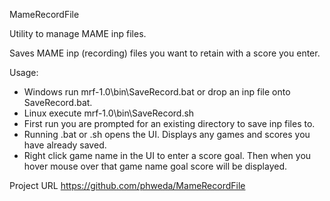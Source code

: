 MameRecordFile

Utility to manage MAME inp files.

Saves MAME inp (recording) files you want to retain with a score you enter. 

Usage:
* Windows run mrf-1.0\bin\SaveRecord.bat or drop an inp file onto SaveRecord.bat.
* Linux execute mrf-1.0\bin\SaveRecord.sh
* First run you are prompted for an existing directory to save inp files to.
* Running .bat or .sh opens the UI. Displays any games and scores you have already saved.
* Right click game name in the UI to enter a score goal. Then when you hover mouse over that game name goal score will be displayed.

Project URL https://github.com/phweda/MameRecordFile
